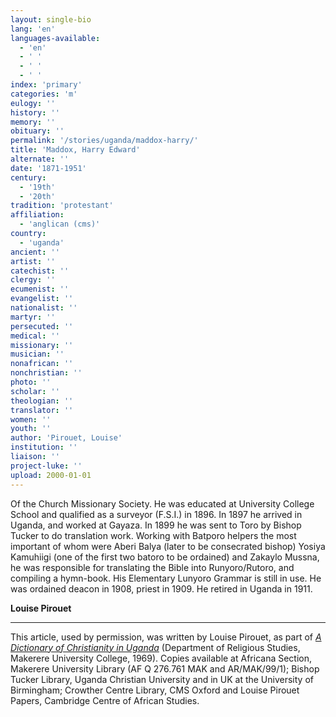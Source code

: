 ```yaml
---
layout: single-bio
lang: 'en'
languages-available:
  - 'en'
  - ' '
  - ' '
  - ' '
index: 'primary'
categories: 'm'
eulogy: ''
history: ''
memory: ''
obituary: ''
permalink: '/stories/uganda/maddox-harry/'
title: 'Maddox, Harry Edward'
alternate: ''
date: '1871-1951'
century:
  - '19th'
  - '20th'
tradition: 'protestant'
affiliation:
  - 'anglican (cms)'
country:
  - 'uganda'
ancient: ''
artist: ''
catechist: ''
clergy: ''
ecumenist: ''
evangelist: ''
nationalist: ''
martyr: ''
persecuted: ''
medical: ''
missionary: ''
musician: ''
nonafrican: ''
nonchristian: ''
photo: ''
scholar: ''
theologian: ''
translator: ''
women: ''
youth: ''
author: 'Pirouet, Louise'
institution: ''
liaison: ''
project-luke: ''
upload: 2000-01-01
---
```



Of the Church Missionary Society. He was educated at University College School and qualified as a surveyor (F.S.I.) in 1896. In 1897 he arrived in Uganda, and worked at Gayaza. In 1899 he was sent to Toro by Bishop Tucker to do translation work. Working with Batporo helpers the most important of whom were Aberi Balya (later to be consecrated bishop) Yosiya Kamuhiigi (one of the first two batoro to be ordained) and Zakaylo Mussna, he was responsible for translating the Bible into Runyoro/Rutoro, and compiling a hymn-book. His Elementary Lunyoro Grammar is still in use. He was ordained deacon in 1908, priest in 1909. He retired in Uganda in 1911.

**Louise Pirouet**

---

This article, used by permission, was written by Louise Pirouet, as part of [*A Dictionary of Christianity in Uganda*](pirouet-foreword.html) (Department of Religious Studies, Makerere University College, 1969). Copies available at Africana Section, Makerere University Library (AF Q 276.761 MAK and AR/MAK/99/1); Bishop Tucker Library, Uganda Christian University and in UK at the University of Birmingham; Crowther Centre Library, CMS Oxford and Louise Pirouet Papers, Cambridge Centre of African Studies.